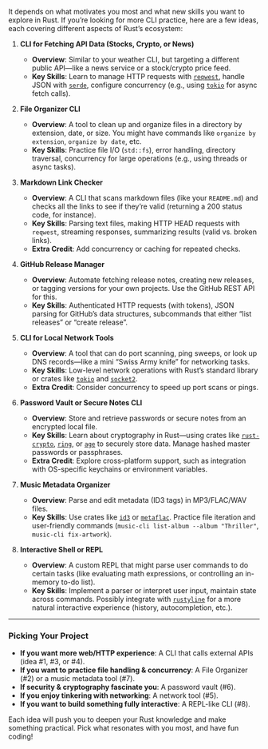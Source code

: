 It depends on what motivates you most and what new skills you want to explore in Rust. If you’re looking for more CLI practice, here are a few ideas, each covering different aspects of Rust’s ecosystem:

1. **CLI for Fetching API Data (Stocks, Crypto, or News)**
   - **Overview**: Similar to your weather CLI, but targeting a different public API—like a news service or a stock/crypto price feed.
   - **Key Skills**: Learn to manage HTTP requests with [`reqwest`](https://crates.io/crates/reqwest), handle JSON with [`serde`](https://crates.io/crates/serde), configure concurrency (e.g., using [`tokio`](https://crates.io/crates/tokio) for async fetch calls).

2. **File Organizer CLI**
   - **Overview**: A tool to clean up and organize files in a directory by extension, date, or size. You might have commands like `organize by extension`, `organize by date`, etc.
   - **Key Skills**: Practice file I/O (`std::fs`), error handling, directory traversal, concurrency for large operations (e.g., using threads or async tasks).

3. **Markdown Link Checker**
   - **Overview**: A CLI that scans markdown files (like your `README.md`) and checks all the links to see if they’re valid (returning a 200 status code, for instance).
   - **Key Skills**: Parsing text files, making HTTP HEAD requests with `reqwest`, streaming responses, summarizing results (valid vs. broken links).
   - **Extra Credit**: Add concurrency or caching for repeated checks.

4. **GitHub Release Manager**
   - **Overview**: Automate fetching release notes, creating new releases, or tagging versions for your own projects. Use the GitHub REST API for this.
   - **Key Skills**: Authenticated HTTP requests (with tokens), JSON parsing for GitHub’s data structures, subcommands that either “list releases” or “create release”.

5. **CLI for Local Network Tools**
   - **Overview**: A tool that can do port scanning, ping sweeps, or look up DNS records—like a mini “Swiss Army knife” for networking tasks.
   - **Key Skills**: Low-level network operations with Rust’s standard library or crates like [`tokio`](https://crates.io/crates/tokio) and [`socket2`](https://crates.io/crates/socket2).
   - **Extra Credit**: Consider concurrency to speed up port scans or pings.

6. **Password Vault or Secure Notes CLI**
   - **Overview**: Store and retrieve passwords or secure notes from an encrypted local file.
   - **Key Skills**: Learn about cryptography in Rust—using crates like [`rust-crypto`](https://crates.io/crates/crypto), [`ring`](https://crates.io/crates/ring), or [`age`](https://crates.io/crates/age) to securely store data. Manage hashed master passwords or passphrases.
   - **Extra Credit**: Explore cross-platform support, such as integration with OS-specific keychains or environment variables.

7. **Music Metadata Organizer**
   - **Overview**: Parse and edit metadata (ID3 tags) in MP3/FLAC/WAV files.
   - **Key Skills**: Use crates like [`id3`](https://crates.io/crates/id3) or [`metaflac`](https://crates.io/crates/metaflac). Practice file iteration and user-friendly commands (`music-cli list-album --album "Thriller"`, `music-cli fix-artwork`).

8. **Interactive Shell or REPL**
   - **Overview**: A custom REPL that might parse user commands to do certain tasks (like evaluating math expressions, or controlling an in-memory to-do list).
   - **Key Skills**: Implement a parser or interpret user input, maintain state across commands. Possibly integrate with [`rustyline`](https://crates.io/crates/rustyline) for a more natural interactive experience (history, autocompletion, etc.).

---

### Picking Your Project

- **If you want more web/HTTP experience**: A CLI that calls external APIs (idea #1, #3, or #4).
- **If you want to practice file handling & concurrency**: A File Organizer (#2) or a music metadata tool (#7).
- **If security & cryptography fascinate you**: A password vault (#6).
- **If you enjoy tinkering with networking**: A network tool (#5).
- **If you want to build something fully interactive**: A REPL-like CLI (#8).

Each idea will push you to deepen your Rust knowledge and make something practical. Pick what resonates with you most, and have fun coding!
